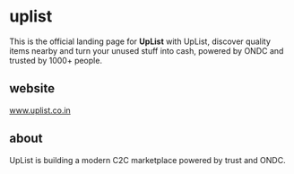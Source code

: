 # uplist

This is the official landing page for **UpList** with UpList, discover quality items nearby and turn your unused stuff into cash, powered by ONDC and trusted by 1000+ people.

## website
www.uplist.co.in

## about

UpList is building a modern C2C marketplace powered by trust and ONDC.  
